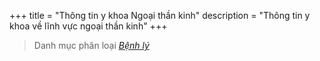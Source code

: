 +++
title = "Thông tin y khoa Ngoại thần kinh" 
description = "Thông tin y khoa về lĩnh vực ngoại thần kinh" 
+++
> Danh mục phân loại *[Bệnh lý](/tags)*
